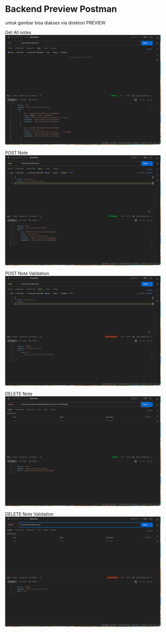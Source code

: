 # Backend Preview Postman

untuk gambar bisa diakses via direktori PREVIEW

Get All notes
![GET All Notes.png](https://github.com/puxxbu/astrapay-spring-boot-external/blob/master/PREVIEW/GET%20All%20Notes.png?raw=true)


POST Note
![Post Note.png](https://github.com/puxxbu/astrapay-spring-boot-external/blob/master/PREVIEW/Post%20Note.png?raw=true)


POST Note Validation
![POST notes Validation.png](https://github.com/puxxbu/astrapay-spring-boot-external/blob/master/PREVIEW/POST%20notes%20Validation.png?raw=true)


DELETE Note
![DELETE Note by id.png](https://github.com/puxxbu/astrapay-spring-boot-external/blob/master/PREVIEW/DELETE%20Note%20by%20id.png?raw=true)

DELETE Note Validation
![DELETE Note not found.png](https://github.com/puxxbu/astrapay-spring-boot-external/blob/master/PREVIEW/DELETE%20Note%20not%20found.png?raw=true)
